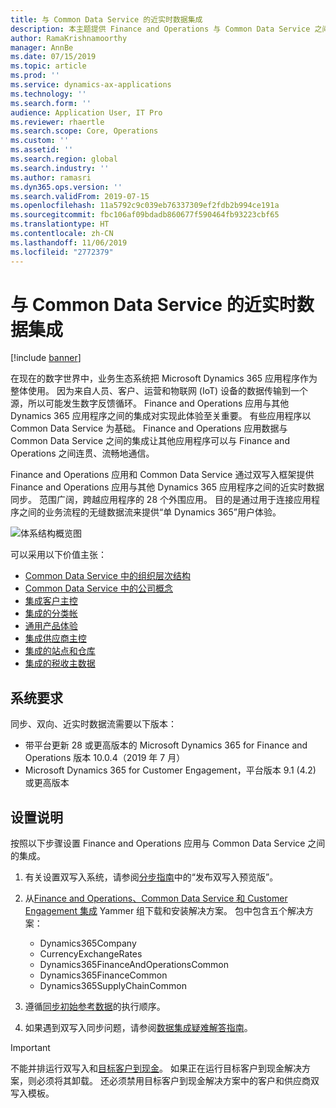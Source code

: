 ```yaml
---
title: 与 Common Data Service 的近实时数据集成
description: 本主题提供 Finance and Operations 与 Common Data Service 之间的集成概述。
author: RamaKrishnamoorthy
manager: AnnBe
ms.date: 07/15/2019
ms.topic: article
ms.prod: ''
ms.service: dynamics-ax-applications
ms.technology: ''
ms.search.form: ''
audience: Application User, IT Pro
ms.reviewer: rhaertle
ms.search.scope: Core, Operations
ms.custom: ''
ms.assetid: ''
ms.search.region: global
ms.search.industry: ''
ms.author: ramasri
ms.dyn365.ops.version: ''
ms.search.validFrom: 2019-07-15
ms.openlocfilehash: 11a5792c9c039eb76337309ef2fdb2b994ce191a
ms.sourcegitcommit: fbc106af09bdadb860677f590464fb93223cbf65
ms.translationtype: HT
ms.contentlocale: zh-CN
ms.lasthandoff: 11/06/2019
ms.locfileid: "2772379"
---
```

# <a name="near-real-time-data-integration-with-common-data-service"></a>与 Common Data Service 的近实时数据集成

[!include [banner](../includes/banner.md)]

在现在的数字世界中，业务生态系统把 Microsoft Dynamics 365 应用程序作为整体使用。 因为来自人员、客户、运营和物联网 (IoT) 设备的数据传输到一个源，所以可能发生数字反馈循环。 Finance and Operations 应用与其他 Dynamics 365 应用程序之间的集成对实现此体验至关重要。 有些应用程序以 Common Data Service 为基础。 Finance and Operations 应用数据与 Common Data Service 之间的集成让其他应用程序可以与 Finance and Operations 之间连贯、流畅地通信。

Finance and Operations 应用和 Common Data Service 通过双写入框架提供 Finance and Operations 应用与其他 Dynamics 365 应用程序之间的近实时数据同步。 范围广阔，跨越应用程序的 28 个外围应用。 目的是通过用于连接应用程序之间的业务流程的无缝数据流来提供“单 Dynamics 365”用户体验。

![体系结构概览图](media/dual-write-overview.jpg)

可以采用以下价值主张：

+ [Common Data Service 中的组织层次结构](dual-write-organization.md)
+ [Common Data Service 中的公司概念](dual-write-company.md)
+ [集成客户主控](dual-write-customer.md)
+ [集成的分类帐](dual-write-ledger.md)
+ [通用产品体验](dual-write-product.md)
+ [集成供应商主控](dual-write-vendor.md)
+ [集成的站点和仓库](dual-write-sites-and-warehouses.md)
+ [集成的税收主数据](dual-write-tax.md)

## <a name="system-requirements"></a>系统要求

同步、双向、近实时数据流需要以下版本：

+ 带平台更新 28 或更高版本的 Microsoft Dynamics 365 for Finance and Operations 版本 10.0.4（2019 年 7 月）
+ Microsoft Dynamics 365 for Customer Engagement，平台版本 9.1 (4.2) 或更高版本

## <a name="setup-instructions"></a>设置说明

按照以下步骤设置 Finance and Operations 应用与 Common Data Service 之间的集成。
    
1. 有关设置双写入系统，请参阅[分步指南](https://aka.ms/dualwrite-docs)中的“发布双写入预览版”。
2. 从[Finance and Operations、Common Data Service 和 Customer Engagement 集成](https://www.yammer.com/dynamicsaxfeedbackprograms/#/threads/inGroup?type=in_group&feedId=66052096) Yammer 组下载和安装解决方案。 包中包含五个解决方案：

    + Dynamics365Company
    + CurrencyExchangeRates
    + Dynamics365FinanceAndOperationsCommon
    + Dynamics365FinanceCommon
    + Dynamics365SupplyChainCommon

3. 遵循[同步初始参考数据](dual-write-initial.md)的执行顺序。
4. 如果遇到双写入同步问题，请参阅[数据集成疑难解答指南](dual-write-troubleshooting.md)。

> [!IMPORTANT]
> 不能并排运行双写入和[目标客户到现金](https://docs.microsoft.com/dynamics365/unified-operations/supply-chain/sales-marketing/accounts-template-mapping-direct)。 如果正在运行目标客户到现金解决方案，则必须将其卸载。 还必须禁用目标客户到现金解决方案中的客户和供应商双写入模板。
